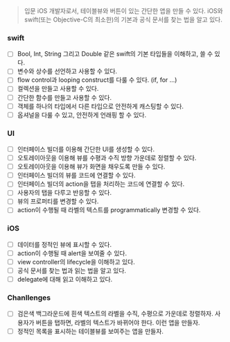 > 입문 iOS 개발자로서, 테이블뷰와 버튼이 있는 간단한 앱을 만들 수 있다. iOS와 swift(또는 Objective-C의 최소한)의 기본과 공식 문서를 찾는 법을 알고 있다.

### swift

- [ ] Bool, Int, String 그리고 Double 같은 swift의 기본 타입들을 이해하고, 쓸 수 있다.
- [ ] 변수와 상수를 선언하고 사용할 수 있다.
- [ ] flow control과 looping construct를 다룰 수 있다. (if, for ...)
- [ ] 컬렉션을 만들고 사용할 수 있다.
- [ ] 간단한 함수를 만들고 사용할 수 있다.
- [ ] 객체를 하나의 타입에서 다른 타입으로 안전하게 캐스팅할 수 있다.
- [ ] 옵셔널을 다룰 수 있고, 안전하게 언래핑 할 수 있다.

### UI

- [ ] 인터페이스 빌더를 이용해 간단한 UI를 생성할 수 있다.
- [ ] 오토레이아웃을 이용해 뷰를 수평과 수직 방향 가운데로 정렬할 수 있다.
- [ ] 오토레이아웃을 이용해 뷰가 화면을 채우도록 만들 수 있다.
- [ ] 인터페이스 빌더의 뷰를 코드에 연결할 수 있다.
- [ ] 인터페이스 빌더의 action을 탭을 처리하는 코드에 연결할 수 있다.
- [ ] 사용자의 탭을 다루고 반응할 수 있다.
- [ ] 뷰의 프로퍼티를 변경할 수 있다.
- [ ] action이 수행될 때 라벨의 텍스트를 programmatically 변경할 수 있다.

### iOS

- [ ] 데이터를 정적인 뷰에 표시할 수 있다.
- [ ] action이 수행될 때 alert을 보여줄 수 있다.
- [ ] view controller의 lifecycle을 이해하고 있다.
- [ ] 공식 문서를 찾는 법과 읽는 법을 알고 있다.
- [ ] delegate에 대해 읽고 이해하고 있다.

### Chanllenges

- [ ] 검은색 백그라운드에 흰색 텍스트의 라벨을 수직, 수평으로 가운데로 정렬하자. 사용자가 버튼을 탭하면, 라벨의 텍스트가 바뀌어야 한다. 이런 앱을 만들자.
- [ ] 정적인 목록을 표시하는 테이블뷰를 보여주는 앱을 만들자.
